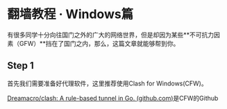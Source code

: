 # 翻墙教程  ·  Windows篇

有很多同学十分向往国门之外的广大的网络世界，但是却因为某些**不可抗力因素（GFW）**挡在了国门之内，那么，这篇文章就能够帮到你。

## Step 1 
首先我们需要准备好代理软件，这里推荐使用Clash for Windows(CFW)。

[Dreamacro/clash: A rule-based tunnel in Go. (github.com)](https://github.com/Dreamacro/clash)是CFW的Github
<!--stackedit_data:
eyJoaXN0b3J5IjpbMTcwNjM3ODY5N119
-->